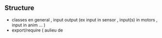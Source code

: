 
## Structure
 - classes en general , input output (ex input in sensor , input(s) in motors , input in anim ... )
 - export/require ( aulieu de <script> dans html )
 - generaliser  input(s)-process-output(s)

## Settings
- motors settings --> SettingsManager
- project settings ( --> choisir un path ? ) --> open project = open folder
- load Anim / load Sensor à ouvrir dans le bon dossier

## GUI
- cleaning ! (j'ai commencé à cleaner les motors dans MisGUI)
- name of "manager" functions, a revoir ?
- argument = objet ?  cmd({ eltID:xxx , func:xxxx , param:xxxx })
- toggle : -> values ["on","off"] ["wheel","joint"] ["CC",note] ...
- Motors : button "position zero" + reglage de cette position (bouton ou number ?) 
- temperature : à verifier ( j'ai viré les alerts, qui s'affichaient constament )
- Sensors: toggle d'autocalibration
- Sensors: filtres :  click droit + settings ?
- Animation: pouvoir parametrer un "generateur" ? ( sinus,random, .... )
- tooltips
- ((( eviter tout appel direct ? ( GUI externe ? ) ???? )))


## Sensors
- One inputEnabled in place of xxxxEnabledInput ( or inputParam = {enabled:true
- isMapped + onMidi  en une seule passe ? ( pareil pour motorMappingManager ? )
- input right click ( ou <button> gear ) pour advanced settings
- animation input

## OSC-mobilizing 
- à unifier ( j'ai essayé d'éviter de toucher à l'osc existant )
- doc OSC

***
***
OLD WORK
**
## commentaires

- J'ai implémenté ce que j'ai pu. En gros, les capteurs, j'ai pas encore touché, car y'a trop de modifs qu'Alex doit faire. J'y toucherai du coup la semaine prochaine.

- pour le reste, le prob principal est que je n'arrive pas à mettre une vitesse zéro aux moteurs. misGui.speed(index,0) n'a pas l'air de marcher.. suis un peu perplexe.

## Panels

**CM9** DONE

**Midi** DONE. 

- did not implement that the main button is set to on automatically, when a port is set active. I did not find it logic -> à discuter

- les boutons ont l'air gros.. (Alex?)

- Est-ce qu'on enregistre le bouton global dans les settings? En contradiction ac les autres panels.. mais serait plus pratique.

**OSC** voir remarques

**Mobilizing** OK

**Robus** Didier
    DB: Je vais le désactiver. Inutile et perturbant tant que nous n'avons pas de modules Robus.

## Motors
**Front side** 

- id, on/OFF, rec: OK 

- index: DONE. To check if we want to start from zero or from one! ~line 367 Misgui

- temperature: looks OK 

- value enter moves gui but not motor (as we saw already): TODO

- check osc messages: à revoir. et voir remarques

**Back side** angle min-max, speed min-max, midi DONE -> tested all, with isadora, console and all settings are correctly saved and read. btn reverse and id input OK: tested with motors

- pas assez de place pour les IDs à deux chiffres -> dire A Alex.

**stopAll button AND midi button to stop motors** : not working yet

- devrait on pas plutôt appeler les boutons "stop all", "freeze"?

- j'ai exprès enlever le "cmdtog".. on peut remettre. J'ai trouvé plus logique de ne pas passer par le système à commande, comme c'est une "commande" pour le dxlManager et non pour les moteurs.. bref, on peut en discuter.
  DB: oui, c'est à revoir de façon plus génerale. Mais je dois verifier que tout marche.

**gear button**: To be done... Le bouton close a giclé à un moment donné. A retester..


## Animations

**animation buttons**

- loop button should be more visible (-> tell Alexandre)

- add animation, and all buttons OK

- remove default animation: DEJA PRESENT ds ancienne version. Faudrait-il pas l'enlever?
    DB: à cacher ("hyde"), le sensor par défaut doit être revu aussi.

- check OSC messages: OK


**stopAll button** : animation stops. TODO: put speed to zero for all motors

## Sensors

- trop de choses encore à changer dans la gui. Je pense qu'il vaut mieux attendre les modifs d'Alex. Lui écrit en fin de semaine.

## à changer:

- val min, val max, normal qu'ils soient à droite?

- le mot tolerance n'a plus la place nécessaire.. on l'enlève?

- CM9, manque la pin id

- Midi, manque le mode et l'index. Et le port est trop petit.

- motor mapping, manque l'index

- OSC, enlever le port.(pour l'instant)

- possible de rendre le nom du panel Sensors plus visible? C'était Filipe surtout qui voulait ce chgmt.

**stopAll button and etc...** TODO 


## Remarques

- Osc panel? Les messages osc sont toujours transmis, même si le bouton est à off. Veut-on vraiment implémenter ce bouton global on/off. Si oui, pourrait-on pas le mettre à ON par défaut.. car ça fait quand même bcp de choses à activer pour que misB fonctionne.

- OSC stop message appelle stopAll de dxlManager... -> pas ok, car disable les moteurs. Il faudrait avoir une méthode qui met les moteurs à la vitesse zéro, mais j'ai eu des soucis à faire cela... TODO.

- Peut-on vraiment pas changer le mode du moteur quand on est en train d'enregistrer une animation?
    DB: pas prévu et difficile ... ce serait vraiment utile ?

## A faire

- tooltips

- bouton vert CM9 devrait devenir orange si la carte est déconnectée

- bouton scan devrait réagir même si CM9 ou si CM9 est connectée.
    DB: réagir comment ?

- changer le fond du moteur + apparition pop-up quand température est critique.

- bug des moteurs au démarrage

- qd on delete un capteur, il est encore actif... (le bug qu'on a vu pdt le workshop mobilizing)
    DB: oui c'est grave et bizarre, à debugger.
